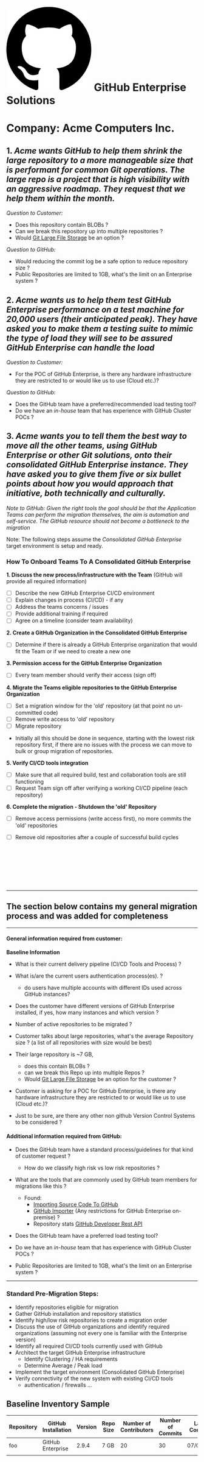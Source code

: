 # ![GitHub Logo](/images/githublogo.png) GitHub Enterprise Solutions

# Company: Acme Computers Inc.

## 1. *Acme wants GitHub to help them shrink the large repository to a more manageable size that is performant for common Git operations. The large repo is a project that is high visibility with an aggressive roadmap. They request that we help them within the month.*

*Question to Customer:*
  * Does this repository contain BLOBs ?
  * Can we break this repository up into multiple repositories ?
  * Would [Git Large File Storage](https://git-lfs.github.com/) be an option ?

*Question to GitHub:*
  * Would reducing the commit log be a safe option to reduce repository size ?
  * Public Repositories are limited to 1GB, what's the limit on an Enterprise system ?

## 2. *Acme wants us to help them test GitHub Enterprise performance on a test machine for 20,000 users (their anticipated peak). They have asked you to make them a testing suite to mimic the type of load they will see to be assured GitHub Enterprise can handle the load*

*Question to Customer:*
* For the POC of GitHub Enterprise, is there any hardware infrastructure they are restricted to or would like us to use (Cloud etc.)?

*Question to GitHub:*
* Does the GitHub team have a preferred/recommended load testing tool?
* Do we have an *in-house* team that has experience with GitHub Cluster POCs ?

## 3. *Acme wants you to tell them the best way to move all the other teams, using GitHub Enterprise or other Git solutions, onto their consolidated GitHub Enterprise instance. They have asked you to give them five or six bullet points about how you would approach that initiative, both technically and culturally.*

*Note to GitHub: Given the right tools the goal should be that the Application Teams can perform the migration themselves, the aim is automation and self-service. The GitHub resource should not become a bottleneck to the migration*

Note: The following steps assume the *Consolidated GitHub Enterprise* target environment is setup and ready.
### How To Onboard Teams To A Consolidated GitHub Enterprise

**1. Discuss the new process/infrastructure with the Team**
  (GitHub will provide all required information)
   - [ ] Describe the new GitHub Enterprise CI/CD environment
   - [ ] Explain changes in process (CI/CD) - if any
   - [ ] Address the teams concerns / issues
   - [ ] Provide additional training if required
   - [ ] Agree on a timeline (consider team availability)

**2. Create a GitHub Organization in the Consolidated GitHub Enterprise**
   - [ ] Determine if there is already a GitHub Enterprise organization that would fit the Team or if we need to create a new one

**3. Permission access for the GitHub Enterprise Organization**
   - [ ] Every team member should verify their access (sign off)

**4. Migrate the Teams eligible repositories to the GitHub Enterprise Organization**

   - [ ] Set a migration window for the 'old' repository (at that point no un-committed code)
   - [ ] Remove write access to 'old' repository
   - [ ] Migrate repository

   * Initially all this should be done in sequence, starting with the lowest risk repository first, if there are no issues with the process we can move to bulk or group migration of repositories.

**5. Verify CI/CD tools integration**
   - [ ] Make sure that all required build, test and collaboration tools are still functioning
   - [ ] Request Team sign off after verifying a working CI/CD pipeline (each repository)

**6. Complete the migration - Shutdown the 'old' Repository**
   - [ ] Remove access permissions (write access first), no more commits the 'old' repositories
   - [ ] Remove old repositories after a couple of successful build cycles


<br><br><br><br><br><br>

----
## The section below contains my general migration process and was added for completeness
---
#### General information required from customer:

**Baseline Information**
* What is their current delivery pipeline (CI/CD Tools and Process) ?
* What is/are the current users authentication process(es). ?
  * do users have multiple accounts with different IDs used across GitHub instances?
* Does the customer have different versions of GitHub Enterprise installed, if yes, how many instances and which version ?
* Number of active repositories to be migrated ?
* Customer talks about large repositories, what's the average Repository size ? (a list of all repositories with size would be best)
* Their large repository is ~7 GB,
  * does this contain BLOBs ?
  * can we break this Repo up into multiple Repos ?
  * Would [Git Large File Storage](https://git-lfs.github.com/) be an option for the customer ?

* Customer is asking for a POC for GitHub Enterprise, is there any hardware infrastructure they are restricted to or would like us to use (Cloud etc.)?
* Just to be sure, are there any other non github Version Control Systems to be considered ?

#### Additional information required from GitHub:

* Does the GitHub team have a standard process/guidelines for that kind of customer request ?
  * How do we classify high risk vs low risk repositories ?
* What are the tools that are commonly used by GitHub team members for migrations like this ?
  * Found:
    * [Importing Source Code To GitHub](https://help.github.com/articles/importing-source-code-to-github/)
    * [GitHub Importer](https://blog.github.com/2016-02-11-migrate-your-code-with-the-github-importer/)
    (Any restrictions for GitHub Enterprise on-premise) ?
    * Repository stats [GitHub Developer Rest API](https://developer.github.com/v3/repos/statistics/)


* Does the GitHub team have a preferred load testing tool?
* Do we have an *in-house* team that has experience with GitHub Cluster POCs ?
* Public Repositories are limited to 1GB, what's the limit on an Enterprise system ?

-----

### Standard Pre-Migration Steps:
* Identify repositories eligible for migration
* Gather GitHub installation and repository statistics
* Identify high/low risk repositories to create a migration order
* Discuss the use of GitHub organizations and identify required organizations (assuming not every one is familiar with the Enterprise version)
* Identify all required CI/CD tools currently used with GitHub
* Architect the target GitHub Enterprise infrastructure
  * Identify Clustering / HA requirements
  * Determine Average / Peak load
* Implement the target environment (Consolidated GitHub Enterprise)
* Verify connectivity of the new system with existing CI/CD tools
  * authentication / firewalls ...

## Baseline Inventory Sample

Repository | GitHub Installation | Version | Repo Size | Number of Contributors | Number of Commits | Last Commit | Deployment Frequency | Business Importance (low/medium/high)
--- | --- | --- | --- | --- | --- | --- | --- | --- 
foo | GitHub Enterprise | 2.9.4 | 7 GB | 20 | 30 | 07/09/18 | weekly | medium
| | | | | | | |

